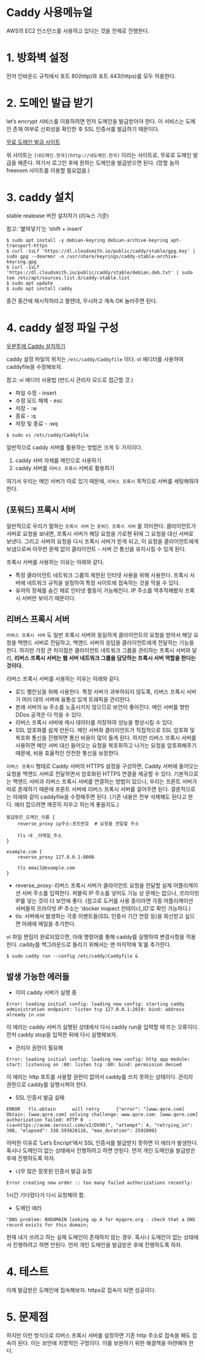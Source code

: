 # Caddy 사용메뉴얼

AWS의 EC2 인스턴스를 사용하고 있다는 것을 전제로 진행한다.

# 1. 방화벽 설정

먼저 인바운드 규칙에서 포트 80(http)와 포트 443(https)를 모두 허용한다.

# 2. 도메인 발급 받기

let’s encrypt 서비스를 이용하려면 먼저 도메인을 발급받아야 한다. 이 서비스는 도메인 존재 여부로 신뢰성을 확인한 후 SSL 인증서를 발급하기 때문이다.

[무료 도메인 발급 사이트](https://xn--220b31d95hq8o.xn--3e0b707e/)

위 사이트는 `[내도메인.한국](http://내도메인.한국)` 이라는 사이트로, 무료로 도메인 발급을 해준다. 여기서 로그인 후에 원하는 도메인을 발급받으면 된다. (망할 놈의 freenom 사이트를 이용할 필요없음.)

# 3. caddy 설치

stable realease 버전 설치하기 (리눅스 기준)

참고: ‘붙여넣기’는 ‘shift + insert’

```
$ sudo apt install -y debian-keyring debian-archive-keyring apt-transport-https
$ curl -1sLf 'https://dl.cloudsmith.io/public/caddy/stable/gpg.key' | sudo gpg --dearmor -o /usr/share/keyrings/caddy-stable-archive-keyring.gpg
$ curl -1sLf 'https://dl.cloudsmith.io/public/caddy/stable/debian.deb.txt' | sudo tee /etc/apt/sources.list.d/caddy-stable.list
$ sudo apt update
$ sudo apt install caddy
```

중간 중간에 재시작하라고 뜰텐데, 무시하고 계속 OK 눌러주면 된다.

# 4. caddy 설정 파일 구성

[우분투에 Caddy 설치하기](https://wany.io/b/install-caddy-on-ubuntu)

caddy 설정 파일의 위치는 `/etc/caddy/Caddyfile` 이다. vi 에디터를 사용하여 caddyfile을 수정해보자. 

참고: vi 에디터 사용법 (반드시 관리자 모드로 접근할 것.)

- 파일 수정 - insert
- 수정 모드 해제 - esc
- 저장 - :w
- 종료 - :q
- 저장 및 종료 - :wq

```
$ sudo vi /etc/caddy/Caddyfile
```

일반적으로 caddy 서버를 활용하는 방법은 크게 두 가지이다.

1. caddy 서버 자체를 메인으로 사용하기
2. caddy 서버를 `리버스 프록시` 서버로 활용하기

여기서 우리는 메인 서버가 따로 있기 때문에, `리버스 프록시` 목적으로 서버를 세팅해줘야 한다. 

## (포워드) 프록시 서버

일반적으로 우리가 말하는 `프록시 서버` 는 `포워드 프록시 서버` 를 의미한다. 클라이언트가 서버로 요청을 보내면, 프록시 서버가 해당 요청을 가로챈 뒤에 그 요청을 대신 서버로 보낸다. 그리고 서버의 요청을 다시 프록시 서버가 받게 되고, 이 요청을 클라이언트에게 보냄으로써 아무런 문제 없이 클라이언트 - 서버 간 통신을 유지시킬 수 있게 된다. 

프록시 서버를 사용하는 이유는 아래와 같다.

- 특정 클라이언트 네트워크 그룹의 제한된 인터넷 사용을 위해 사용한다. 프록시 서버에 네트워크 규칙을 설정하여 특정 사이트에 접속하는 것을 막을 수 있다.
- 유저의 정체를 숨긴 채로 인터넷 활동이 가능해진다. IP 주소를 역추적해봤자 프록시 서버만 보이기 때문이다.

## 리버스 프록시 서버

`리버스 프록시 서버` 도 일반 프록시 서버와 동일하게 클라이언트의 요청을 받아서 해당 요청을 백엔드 서버로 전달하고, 백엔드 서버의 응답을 클라이언트에게 전달하는 기능을 한다. 하지만 가장 큰 차이점은 클라이언트 네트워크 그룹을 관리하는 프록시 서버와 달리, **리버스 프록시 서버는 웹 서버 네트워크 그룹을 담당하는 프록시 서버 역할을 한다는 것이다.** 

리버스 프록시 서버를 사용하는 이유는 아래와 같다.

- 로드 벨런싱을 위해 사용한다. 특정 서버가 과부하되지 않도록, 리버스 프록시 서버가 여러 대의 서버에 융통성 있게 트래픽을 관리한다.
- 본래 서버의 ip 주소를 노출시키지 않으므로 보안이 좋아진다. 메인 서버를 향한 DDos 공격은 다 막을 수 있다.
- 리버스 프록시 서버에 캐시 데이터를 저장하여 성능을 향상시킬 수 있다.
- SSL 암호화를 쉽게 만든다. 메인 서버와 클라이언트가 직접적으로 SSL 암호화 및 복호화 통신을 진행하면 통신 비용이 많이 들게 된다. 하지만 리버스 프록시 서버를 사용하면 메인 서버 대신 들어오는 요청을 복호화하고 나가는 요청을 암호화해주기 때문에, 비용 효율적인 안전한 통신을 보장한다.

`리버스 프록시` 형태로 Caddy 서버의 HTTPS 설정을 구성하면, Caddy 서버에 들어오는 요청을 백엔드 서버로 전달하면서 암호화된 HTTPS 연결을 제공할 수 있다. 기본적으로는 백엔드 서버과 리버스 프록시 서버를 연결하는 방법이 있으나, 우리는 프론트 서버가 따로 존재하기 때문에 프론트 서버에 리버스 프록시 서버를 걸어주면 된다. 결론적으로는 아래와 같이 caddyfile을 수정해주면 된다. (기존 내용은 전부 삭제해도 된다고 한다. 에러 잡으려면 깨끗히 지우고 하는게 좋을지도.)

```
발급받은_도메인_이름 {
    reverse_proxy ip주소:포트번호  # 요청을 전달할 주소

    tls 내 _이메일_주소
}
```

```
example.com {
    reverse_proxy 127.0.0.1:8000

    tls email@example.com
}
```

- reverse_proxy: 리버스 프록시 서버가 클라이언트 요청을 전달할 실제 어플리케이션 서버 주소를 입력한다. 퍼블릭 IP 주소를 넣어도 기능 상 문제는 없으나, 프라이빗 IP를 넣는 것이 더 보안에 좋다. (참고로 도커를 사용 중이라면 각종 어플리케이션 서버들의 프라이빗 IP 주소는 ‘docker inspect 컨테이너_ID’로 확인 가능하다.)
- tls: 서버에서 발생하는 각종 이벤트들(SSL 인증서 기간 연장 등)을 회신받고 싶으면 아래에 메일을 추가한다.

vi 파일 편집이 완료되었으면, 아래 명령어를 통해 caddy를 실행하여 변경사항을 적용한다. caddy를 백그라운드로 돌리기 위해서는 맨 마지막애 ‘&’를 추가한다.

```
$ sudo caddy run --config /etc/caddy/Caddyfile &
```

## 발생 가능한 에러들

- 이미 caddy 서버가 실행 중

```
Error: loading initial config: loading new config: starting caddy administration endpoint: listen tcp 127.0.0.1:2019: bind: address already in use
```

이 에러는 caddy 서버가 실행된 상태에서 다시 caddy run을 입력할 때 뜨는 오류이다. 먼저 caddy stop을 입력한 뒤에 다시 실행해보자.

- 관리자 권한이 필요해

```
Error: loading initial config: loading new config: http app module: start: listening on :80: listen tcp :80: bind: permission denied
```

이 에러는 http 포트를 사용할 권한이 없어서 caddy를 쓰지 못하는 상태이다. 관리자 권한으로 caddy를 실행시켜야 한다.

- SSL 인증서 발급 실패

```
ERROR   tls.obtain      will retry      {"error": "[www.qore.com] Obtain: [www.qore.com] solving challenge: www.qore.com: [www.qore.com] authorization failed: HTTP 0  -  (ca=https://acme.zerossl.com/v2/DV90)", "attempt": 4, "retrying_in": 300, "elapsed": 338.593628116, "max_duration": 2592000}
```

어떠한 이유로 ‘Let’s Encript’에서 SSL 인증서를 발급받지 못하면 이 에러가 발생한다. 혹시나 도메인이 없는 상태에서 진행하려고 하면 안된다. 먼저 개인 도메인을 발급받은 후에 진행하도록 하자.

- 너무 많은 잘못된 인증서 발급 요청

```
Error creating new order :: too many failed authorizations recently:
```

1시간 기다렸다가 다시 요청해야 함.

- 도메인 에러

```
"DNS problem: NXDOMAIN looking up A for myqore.org - check that a DNS record exists for this domain;
```

현재 내가 쓰려고 하는 실제 도메인이 존재하지 않는 경우. 혹시나 도메인이 없는 상태에서 진행하려고 하면 안된다. 먼저 개인 도메인을 발급받은 후에 진행하도록 하자.

# 4. 테스트

이제 발급받은 도메인에 접속해보자. https로 접속이 되면 성공이다.

# 5. 문제점

하지만 이런 방식으로 리버스 프록시 서버를 설정하면 기존 http 주소로 접속을 해도 접속이 된다. 이는 보안에 치명적인 구멍이다. 이를 보완하기 위한 해결책을 마련해야 한다.